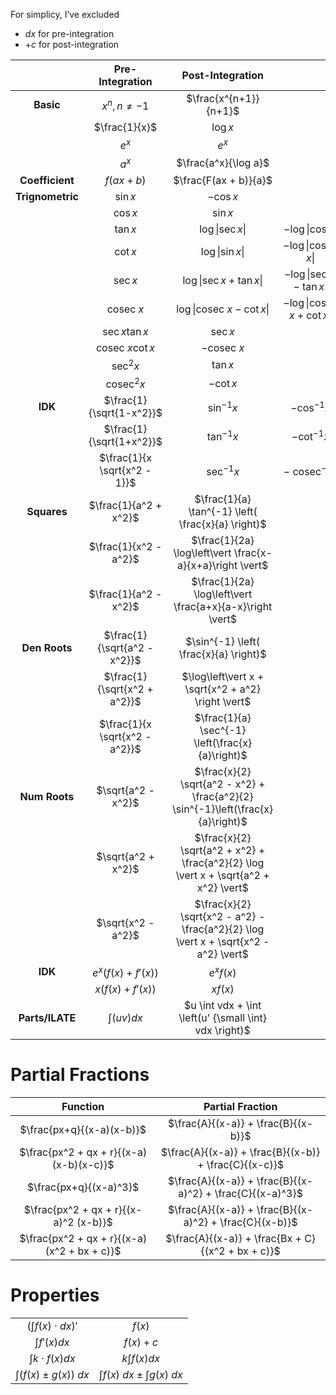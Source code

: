 For simplicy, I’ve excluded

- $dx$ for pre-integration
- $+ c$ for post-integration

|                  |        Pre-Integration         |                       Post-Integration                       |                                   |
| :--------------: | :----------------------------: | :----------------------------------------------------------: | :-------------------------------: |
|    **Basic**     |        $x^n, n \ne -1$         |                    $\frac{x^{n+1}}{n+1}$                     |                                   |
|                  |         $\frac{1}{x}$          |                           $\log x$                           |                                   |
|                  |             $e^x$              |                            $e^x$                             |                                   |
|                  |             $a^x$              |                     $\frac{a^x}{\log a}$                     |                                   |
| **Coefficient**  |           $f(ax+b)$            |                    $\frac{F(ax + b)}{a}$                     |                                   |
| **Trignometric** |            $\sin x$            |                          $- \cos x$                          |                                   |
|                  |            $\cos x$            |                           $\sin x$                           |                                   |
|                  |            $\tan x$            |                       $\log \vert \sec x\vert$                        |          $-\log\vert \cos x \vert$          |
|                  |            $\cot x$            |                       $\log \vert \sin x\vert$                        |     $-\log\vert \text{cosec } x \vert$      |
|                  |            $\sec x$            |                   $\log\vert \sec x + \tan x\vert$                    |     $-\log\vert \sec x - \tan x \vert$      |
|                  |        $\text{cosec }x$        |               $\log\vert \text{cosec } x - \cot x\vert$               | $-\log\vert \text{cosec } x + \cot x \vert$ |
|                  |        $\sec x \tan x$         |                           $\sec x$                           |                                   |
|                  |    $\text{cosec }x \cot x$     |                      $-\text{cosec } x$                      |                                   |
|                  |           $\sec^2 x$           |                           $\tan x$                           |                                   |
|                  |       $\text{cosec}^2 x$       |                          $- \cot x$                          |                                   |
|     **IDK**      |    $\frac{1}{\sqrt{1-x^2}}$    |                        $\sin^{-1} x$                         |          $-\cos^{-1} x$           |
|                  |    $\frac{1}{\sqrt{1+x^2}}$    |                        $\tan^{-1} x$                         |          $-\cot^{-1} x$           |
|                  |  $\frac{1}{x \sqrt{x^2 - 1}}$  |                        $\sec^{-1} x$                         |     $- \text{ cosec}^{-1} x$      |
|   **Squares**    |     $\frac{1}{a^2 + x^2}$      |      $\frac{1}{a} \tan^{-1} \left( \frac{x}{a} \right)$      |                                   |
|                  |     $\frac{1}{x^2 - a^2}$      |       $\frac{1}{2a} \log\left\vert \frac{x-a}{x+a}\right \vert$        |                                   |
|                  |     $\frac{1}{a^2 - x^2}$      |       $\frac{1}{2a} \log\left\vert \frac{a+x}{a-x}\right \vert$        |                                   |
|  **Den Roots**   |  $\frac{1}{\sqrt{a^2 - x^2}}$  |            $\sin^{-1} \left( \frac{x}{a} \right)$            |                                   |
|                  |  $\frac{1}{\sqrt{x^2 + a^2}}$  |          $\log\left\vert  x + \sqrt{x^2 + a^2} \right \vert$           |                                   |
|                  | $\frac{1}{x \sqrt{x^2 - a^2}}$ |       $\frac{1}{a} \sec^{-1} \left(\frac{x}{a}\right)$       |                                   |
|  **Num Roots**   |       $\sqrt{a^2 - x^2}$       | $\frac{x}{2} \sqrt{a^2 - x^2} + \frac{a^2}{2} \sin^{-1}\left(\frac{x}{a}\right)$ |                                   |
|                  |       $\sqrt{a^2 + x^2}$       | $\frac{x}{2} \sqrt{a^2 + x^2} + \frac{a^2}{2} \log \vert x + \sqrt{a^2 + x^2}  \vert$ |                                   |
|                  |       $\sqrt{x^2 - a^2}$       | $\frac{x}{2} \sqrt{x^2 - a^2} - \frac{a^2}{2} \log \vert x + \sqrt{x^2 - a^2} \vert$ |                                   |
|     **IDK**      | $e^x \Big(f(x) + f'(x) \Big)$  |                          $e^x f(x)$                          |                                   |
|                  |  $x \Big(f(x) + f'(x) \Big)$   |                           $x f(x)$                           |                                   |
| **Parts/ILATE**  |         $\int (uv) dx$         |    $u \int vdx + \int \left(u' {\small \int} vdx \right)$    |                                   |

# Partial Fractions

|                   Function                   |                     Partial Fraction                      |
| :------------------------------------------: | :-------------------------------------------------------: |
|          $\frac{px+q}{(x-a)(x-b)}$           |            $\frac{A}{(x-a)} + \frac{B}{(x-b)}$            |
|   $\frac{px^2 + qx + r}{(x-a)(x-b)(x-c)}$    |   $\frac{A}{(x-a)} + \frac{B}{(x-b)} + \frac{C}{(x-c)}$   |
|            $\frac{px+q}{(x-a)^3}$            | $\frac{A}{(x-a)} + \frac{B}{(x-a)^2} + \frac{C}{(x-a)^3}$ |
|    $\frac{px^2 + qx + r}{(x-a)^2 (x-b)}$     |  $\frac{A}{(x-a)} + \frac{B}{(x-a)^2} + \frac{C}{(x-b)}$  |
| $\frac{px^2 + qx + r}{(x-a) (x^2 + bx + c)}$ |     $\frac{A}{(x-a)} + \frac{Bx + C}{(x^2 + bx + c)}$     |

# Properties

|                                      |                                     |
| :----------------------------------: | :---------------------------------: |
| $\left(\int f(x) \cdot dx \right)'$  |               $f(x)$                |
|           $\int f'(x) dx$            |             $f(x) + c$              |
|        $\int k \cdot f(x) dx$        |          $k \int f(x) dx$           |
| $\int \Big(f(x) \pm g(x) \Big) \ dx$ | $\int f(x) \ dx \pm \int g(x) \ dx$ |
